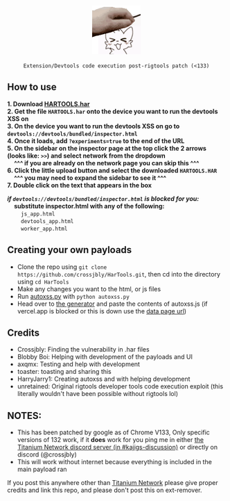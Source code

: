 <p align=center><img src="https://raw.githubusercontent.com/crossjbly/HarTools/refs/heads/main/hartools.gif"/>
<p align=center><code>Extension/Devtools code execution post-rigtools patch (<133)</code></p> 

## How to use
**1. Download [HARTOOLS.har](https://github.com/thatboyo/HarTools/releases/tag/hartools)**\
**2. Get the file `HARTOOLS.har` onto the device you want to run the devtools XSS on**\
**3. On the device you want to run the devtools XSS on go to `devtools://devtools/bundled/inspector.html`**\
**4. Once it loads, add `?experiments=true` to the end of the URL**\
**5. On the sidebar on the inspector page at the top click the 2 arrows (looks like: `>>`) and select network from the dropdown**\
&nbsp;&nbsp;&nbsp;&nbsp;**^^^ if you are already on the network page you can skip this ^^^**\
**6. Click the little upload button and select the downloaded `HARTOOLS.HAR`**\
&nbsp;&nbsp;&nbsp;&nbsp;**^^^ you may need to expand the sidebar to see it ^^^**\
**7. Double click on the text that appears in the box**

***if `devtools://devtools/bundled/inspector.html` is blocked for you:***\
&nbsp;&nbsp;&nbsp;&nbsp;**substitute inspector.html with any of the following:**\
&nbsp;&nbsp;&nbsp;&nbsp;&nbsp;&nbsp;&nbsp;&nbsp;`js_app.html`\
&nbsp;&nbsp;&nbsp;&nbsp;&nbsp;&nbsp;&nbsp;&nbsp;`devtools_app.html`\
&nbsp;&nbsp;&nbsp;&nbsp;&nbsp;&nbsp;&nbsp;&nbsp;`worker_app.html`

## Creating your own payloads
- Clone the repo using ``git clone https://github.com/crossjbly/HarTools.git``, then cd into the directory using ``cd HarTools``
- Make any changes you want to the html, or js files
- Run [autoxss.py](https://github.com/crossjbly/HarTools/blob/main/autoxss.py) with ``python autoxss.py``
- Head over to [the generator](https://skiovox125.vercel.app/hartools/generator.html) and paste the contents of autoxss.js (if vercel.app is blocked or this is down use the [data page url](https://raw.githubusercontent.com/crossjbly/HarTools/refs/heads/main/generator-datapage.txt))

## Credits
 - Crossjbly: Finding the vulnerability in .har files
 - Blobby Boi: Helping with development of the payloads and UI
 - axqmx: Testing and help with development
 - toaster: toasting and sharing this
 - HarryJarry1: Creating autoxss and with helping development
 - unretained: Original rigtools developer tools code execution exploit (this literally wouldn't have been possible without rigtools lol)

## NOTES:
 - This has been patched by google as of Chrome V133, Only specific versions of 132 work, if it **does** work for you ping me in either [the Titanium Network discord server (in #kajigs-discussion)](https://discord.gg/unblock) or directly on discord (@crossjbly)
 - This will work without internet because everything is included in the main payload ran


If you post this anywhere other than [Titanium Network](https://discord.gg/unblock) please give proper credits and link this repo, and please don't post this on ext-remover.
